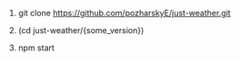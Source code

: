 1) git clone https://github.com/pozharskyE/just-weather.git

2) (cd just-weather/{some_version})

3) npm start

